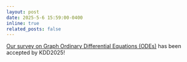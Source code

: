 ```yaml
---
layout: post
date: 2025-5-6 15:59:00-0400
inline: true
related_posts: false
---
```


<!-- A simple inline announcement. -->
[Our survey on Graph Ordinary Differential Equations (ODEs)](https://arxiv.org/abs/2503.23167) has been accepted by KDD2025!